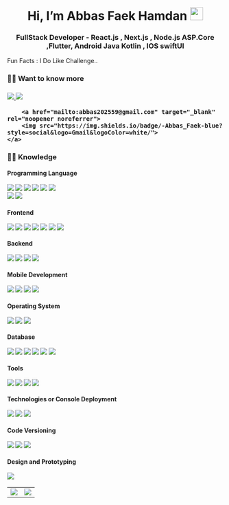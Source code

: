 <h1 align="center">Hi, I’m Abbas Faek Hamdan <img
        src="https://raw.githubusercontent.com/aemmadi/aemmadi/master/wave.gif" width="30px"></h1>
<h3 align="center">FullStack Developer - React.js , Next.js , Node.js ASP.Core ,Flutter, Android Java Kotlin , IOS
    swiftUI </h3>

Fun Facts : I Do Like Challenge..

<h3> 🙋‍♂️ Want to know more
</h3>

<h3>
    <a href="https://www.linkedin.com/in/abbas-faek-9436a01b4/" target="_blank" rel="noopener noreferrer">
        <img src="https://img.shields.io/badge/-Abbas_Faek-blue?style=social&logo=Linkedin&logoColor=white/">
    </a>
    <a href="https://www.instagram.com/abbas_alsbihawi/" target="_blank" rel="noopener noreferrer">
        <img src="https://img.shields.io/badge/-Abbas_Faek-blue?style=social&logo=instagram&logoColor=white/">
        </a>
        
        <a href="mailto:abbas202559@gmail.com" target="_blank" rel="noopener noreferrer">
        <img src="https://img.shields.io/badge/-Abbas_Faek-blue?style=social&logo=Gmail&logoColor=white/">
    </a>
</h3>

<h3> 👨‍💻 Knowledge </h3>
<p>
<h4>Programming Language
    <br>
    <br>
    <img src="https://img.shields.io/badge/-JavaScript-333333?style=flat-square&logo=javascript">
    <img src="https://img.shields.io/badge/-TypeScript-333333?style=flat-square&logo=typescript">
    <img src="https://img.shields.io/badge/-Dart-333333?style=flat-square&logo=dart"> 
    <img src="https://img.shields.io/badge/-Java-333333?style=flat-square&logo=Java">
    <img src="https://img.shields.io/badge/-Kotlin-333333?style=flat-square&logo=kotlin">
    <img src="https://img.shields.io/badge/-swift-333333?style=flat-square&logo=swift">
    <br>
    <img src="https://img.shields.io/badge/-HTML5-333333?style=flat-square&logo=html5">
    <img src="https://img.shields.io/badge/-CSS3-333333?style=flat-square&logo=css3">
</h4>
<h4>Frontend
    <br>
    <br>
    <img src="https://img.shields.io/badge/-HTML5-333333?style=flat-square&logo=html5">
    <img src="https://img.shields.io/badge/-CSS3-333333?style=flat-square&logo=css3">
    <img src="https://img.shields.io/badge/-JavaScript-333333?style=flat-square&logo=javascript">
    <img src="https://img.shields.io/badge/-React-333333?style=flat-square&logo=react">
    <img src="https://img.shields.io/badge/-Next-333333?style=flat-square&logo=nextdotjs">
    <img src="https://img.shields.io/badge/-Bootstrap-333333?style=flat-square&logo=bootstrap">
    <img src="https://img.shields.io/badge/-TailwindCSS-333333?style=flat-square&logo=tailwindcss">
</h4>
<h4>Backend
    <br>
    <br>
    <img src="https://img.shields.io/badge/-Node-333333?style=flat-square&logo=node.js">
    <img src="https://img.shields.io/badge/-NestJS-333333?style=flat-square&logo=nestjs&logoColor=E0234E">
    <img src="https://img.shields.io/badge/-Express-333333?style=flat-square&logo=express">
    <img src="https://img.shields.io/badge/-ASP.Core-333333?style=flat-square&logo=ASP.Core">
</h4>

<h4>Mobile Development
    <br>
    <br>
    <img src="https://img.shields.io/badge/-Flutter-333333?style=flat-square&logo=flutter">
    <img src="https://img.shields.io/badge/-Android-333333?style=flat-square&logo=android">
    <img src="https://img.shields.io/badge/-Swift-333333?style=flat-square&logo=ios">
    <img src="https://img.shields.io/badge/-SwiftUI-333333?style=flat-square&logo=swift">
</h4>
<!-- <h4>Cloud
    <br>
    <br>
    <img src="https://img.shields.io/badge/-Firebase-333333?style=flat-square&logo=firebase">
    <img src="https://img.shields.io/badge/-AWS-333333?style=flat-square&logo=aws">
    <img src="https://img.shields.io/badge/-Azure-333333?style=flat-square&logo=azure">
    <img src="https://img.shields.io/badge/-GoogleCloud-333333?style=flat-square&logo=googlecloud">
</h4> -->
<h4>Operating System
    <br>
    <br>
    <img src="https://img.shields.io/badge/-Windows-333333?style=flat-square&logo=windows">
    <img src="https://img.shields.io/badge/-Linux-333333?style=flat-square&logo=linux">
    <img src="https://img.shields.io/badge/-MacOS-333333?style=flat-square&logo=apple">
</h4>
<!-- <h4>Testing
    <br>
    <br>
    <img src="https://img.shields.io/badge/-Jest-333333?style=flat-square&logo=jest">
    <img src="https://img.shields.io/badge/-Mocha-333333?style=flat-square&logo=mocha">
    <img src="https://img.shields.io/badge/-Chai-333333?style=flat-square&logo=chai">
    <img src="https://img.shields.io/badge/-Cypress-333333?style=flat-square&logo=cypress">
    <img src="https://img.shields.io/badge/-Selenium-333333?style=flat-square&logo=selenium">
</h4> -->
<h4>Database
    <br>
    <br>
    <img src="https://img.shields.io/badge/-MySQL-333333?style=flat-square&logo=mysql">
    <img src="https://img.shields.io/badge/-Postege-333333?style=flat-square&logo=postage">
    <img src="https://img.shields.io/badge/-Firebase-333333?style=flat-square&logo=firebase">
    <img src="https://img.shields.io/badge/-MongoDB-333333?style=flat-square&logo=mongodb">
    <img src="https://img.shields.io/badge/-SQLite-333333?style=flat-square&logo=sqlite">
    <img src="https://img.shields.io/badge/-SQFlite-333333?style=flat-square&logo=flutter">
</h4>
<h4>Tools
    <br>
    <br>
    <img src="https://img.shields.io/badge/-VisualStudio-333333?style=flat-square&logo=visual-studio">
    <img src="https://img.shields.io/badge/-AndroidStudio-333333?style=flat-square&logo=android-studio">
    <img src="https://img.shields.io/badge/-Xcode-333333?style=flat-square&logo=xcode">
    <img src="https://img.shields.io/badge/-VS%20Code-333333?style=flat-square&logo=visual-studio-code&logoColor=0078d7">
    </h4>
<h4>Technologies or Console Deployment
    <br>
    <br>
    <!-- <img src="https://img.shields.io/badge/-Google play-333333?style=flat-square&logo=googleplay">
    <img src="https://img.shields.io/badge/-Appstore-333333?style=flat-square&logo=appstore"> -->
    <img src="https://img.shields.io/badge/-Firebase-333333?style=flat-square&logo=firebase">
    <!-- <img src="https://img.shields.io/badge/-AmazonS3-333333?style=flat-square&logo=amazonaws"> -->
    <!-- <img src="https://img.shields.io/badge/-GoogleCloudStorage-333333?style=flat-square&logo=googlecloud"> -->
    <img src="https://img.shields.io/badge/-SocketIO-333333?style=flat-square&logo=socketdotio">
    <img src="https://img.shields.io/badge/-Docker-333333?style=flat-square&logo=docker">
</h4>
<h4>Code Versioning
    <br>
    <br>
    <img src="https://img.shields.io/badge/-Git-333333?style=flat-square&logo=git">
    <img src="https://img.shields.io/badge/-GitHub-333333?style=flat-square&logo=github">
    <img src="https://img.shields.io/badge/-GitLab-333333?style=flat-square&logo=gitlab">
</h4>
<h4>Design and Prototyping
    <br>
    <br>
    <img src="https://img.shields.io/badge/-Figma-333333?style=flat-square&logo=figma">
    <!-- <img src="https://img.shields.io/badge/-Inkscape-333333?style=flat-square&logo=inkscape"> -->
</h4>

<table>
    <tr>
        <td valign="center">
            <img
                src='https://github-readme-stats.vercel.app/api/top-langs/?username=AbbasAlsbihawi&hide=html,css,tex,less,dockerfile,makefile,qmake,lex,cmake,shell,nuplot&layout=compact&theme=system'>
        </td>
        <td valign="center">
            <img
                src='https://github-readme-stats.vercel.app/api?username=AbbasAlsbihawi&show_icons=true&layout=compact&theme=system'>
        </td>
    </tr>
</table>